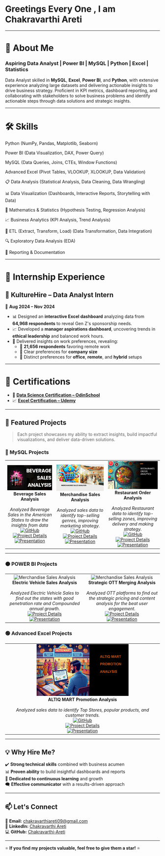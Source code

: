 # Greetings Every One , I am  Chakravarthi Areti  

---

# 🚀 About Me  
### Aspiring Data Analyst | Power BI | MySQL | Python | Excel | Statistics

Data Analyst skilled in **MySQL**, **Excel**, **Power BI**, and **Python**, with extensive experience analyzing large datasets and delivering actionable insights to drive business strategy. Proficient in KPI metrics, dashboard reporting, and collaborating with stakeholders to solve business problems and identify actionable steps through data solutions and strategic insights.

---

#    **🛠️ Skills**

Python (NumPy, Pandas, Matplotlib, Seaborn)

Power BI (Data Visualization, DAX, Power Query)

MySQL (Data Queries, Joins, CTEs, Window Functions)

Advanced Excel (Pivot Tables, VLOOKUP, XLOOKUP, Data Validation)

📋 Data Analysis (Statistical Analysis, Data Cleaning, Data Wrangling)

📊 Data Visualization (Dashboards, Interactive Reports, Storytelling with Data)

🧮 Mathematics & Statistics (Hypothesis Testing, Regression Analysis)

📈 Business Analytics (KPI Analysis, Trend Analysis)

📂 ETL (Extract, Transform, Load) (Data Transformation, Data Integration)

🔍 Exploratory Data Analysis (EDA)

📄 Reporting & Documentation


----------

# 💼 Internship Experience  
## 🔹 KultureHire – **Data Analyst Intern**  
📅 **Aug 2024 – Nov 2024**  

- 📊 Designed an **interactive Excel dashboard** analyzing data from **64,968 respondents** to reveal Gen Z's sponsorship needs.  
- 📈 Developed a **manager aspirations dashboard**, uncovering trends in **ethical leadership** and balanced work hours.  
- 🔎 Delivered insights on work preferences, revealing:  
   - 🏡 **21,656 respondents** favoring remote work  
   - 🏢 Clear preferences for **company size**  
   - 💼 Distinct preferences for **office**, **remote**, and **hybrid** setups  

---

# 📜 Certifications  
- 🎯 [**Data Science Certification – OdinSchool**](https://drive.google.com/file/d/1AbbRFzawAR-y2_FCgif3TDvvO5klhR6j/view?usp=sharing)  
- 📈 [**Excel Certification – Udemy**](https://drive.google.com/file/d/1Cxi_WBBh0nn82ibnsEQb28p0AAjH_6oe/view?usp=sharing)  

---

  




## 📂 **Featured Projects**  
> Each project showcases my ability to extract insights, build impactful visualizations, and deliver data-driven solutions.  

### 🔹 **MySQL Projects**  
<table>
  <tr>
    <td align="center">
      <img src="https://github.com/Chakravarthi-areti/Chakravarthi-areti/blob/main/Screenshot%202025-03-22%20194136.png?raw=true" alt="Beverage Sales Analysis" width="300">
      <br>
      <b>Beverage Sales Analysis</b>  
      <br></br>
      <i>Analyzed Beverage Sales in the American States to draw the insights from data</i>  
      <br>
       <a href="https://github.com/Chakravarthi-areti/Beverage_Sales_Analysis_Using_MYSQL_-_Advanced_Excel">
        <img src="https://img.shields.io/badge/View%20on%20GitHub-24292e?style=for-the-badge&logo=github" alt="GitHub">
      </a>
      <a href="https://medium.com/@chakravarthiareti09/beverage-sales-analysis-using-mysql-and-excel-63bb429f2ac3">
        <img src="https://img.shields.io/badge/Project%20Details-0078D7?style=for-the-badge&logo=we" alt="Project Details">
      </a>
      <a href="https://www.linkedin.com/feed/update/urn:li:activity:7307604739771224067/?source=post_page-----63bb429f2ac3---------------------------------------">
        <img src="https://img.shields.io/badge/Video-Presentation-red?logo=youtube" alt="Presentation">
      </a>
    </td>
    <td align="center">
      <img src="https://github.com/Chakravarthi-areti/Chakravarthi-areti/blob/main/MerchandiseSalesimg.png?raw=true" alt="Merchandise Sales Analysis" width="300">
      <br>
      <b>Merchandise Sales Analysis</b>  
       <br></br>
      <i>Analyzed sales data to identify top-selling genres, improving marketing strategy.</i>  
      <br>

<div>
      <a href="https://github.com/Chakravarthi-areti/Merchandise_Sales_Analysis_Using_MYSQL">
        <img src="https://img.shields.io/badge/View%20on%20GitHub-24292e?style=for-the-badge&logo=github" alt="GitHub">
      </a>
</div>

<div>
      <a href="https://medium.com/@chakravarthiareti09/merchandise-sales-analysis-using-mysql-a87986faebb9">
        <img src="https://img.shields.io/badge/Project%20Details-0078D7?style=for-the-badge&logo=we" alt="Project Details">
      </a>
</div>

<div>
      <a href="https://www.linkedin.com/feed/update/urn:li:activity:7302173540353552384/">
        <img src="https://img.shields.io/badge/Video-Presentation-red?logo=youtube" alt="Presentation">
      </a>
</div>
    </td>

<td align="center">
      <img src="https://github.com/Chakravarthi-areti/Chakravarthi-areti/blob/main/Restaurant_order_Analysis_img.png?raw=true" alt="Merchandise Sales Analysis" width="300">
      <br>
      <b>Restaurant Order Analysis</b>  
       <br></br>
      <i>Analyzed Restaurant data to identify top-selling zones, improving delivery and making strategy.</i>  
      <br>
<div>
      <a href="https://github.com/Chakravarthi-areti/Restaurant-Order-Analytics">
        <img src="https://img.shields.io/badge/View%20on%20GitHub-24292e?style=for-the-badge&logo=github" alt="GitHub">
      </a>
</div>

<div>
      <a href="https://medium.com/@chakravarthiareti09/restaurant-order-analytics-b6b72fd815fc">
        <img src="https://img.shields.io/badge/Project%20Details-0078D7?style=for-the-badge&logo=we" alt="Project Details">
      </a>
</div>

<div>
      <a href="https://www.linkedin.com/feed/update/urn:li:activity:7300382982920359937/">
        <img src="https://img.shields.io/badge/Video-Presentation-red?logo=youtube" alt="Presentation">
      </a>
</div>
    </td>
  </tr>
</table>  

---

### 🟠  **POWER BI  Projects**  
<table>
  <tr>
    <td align="center">
      <img src="https://miro.medium.com/v2/resize:fit:1100/format:webp/1*oRgKurendzKUypYhZub2Og.png" alt="Merchandise Sales Analysis" width="300">
      <br>
      <b>Electric Vehicle Sales Analysis</b>  
       <br></br>
      <i>Analyzed Electric Vehicle Sales to find out the states with good penetration rate and Compounded annual growth.</i>  
      <br>

<div>
<!--     <a href="https://github.com/Chakravarthi-areti/Merchandise_Sales_Analysis_Using_MYSQL"> -->
<!--         <img src="https://img.shields.io/badge/View%20on%20GitHub-24292e?style=for-the-badge&logo=github" alt="GitHub"> -->
<!--       </a> -->
</div>

<div>
      <a href="https://medium.com/@chakravarthiareti09/electric-vehicle-sales-analysis-3d5bd90695d8">
        <img src="https://img.shields.io/badge/Project%20Details-0078D7?style=for-the-badge&logo=we" alt="Project Details">
      </a>
</div>

<div>
      <a href="https://www.linkedin.com/feed/update/urn:li:activity:7310141435889033216/">
        <img src="https://img.shields.io/badge/Video-Presentation-red?logo=youtube" alt="Presentation">
      </a>
</div>
    </td>


<td align="center">
      <img src="https://miro.medium.com/v2/resize:fit:1100/format:webp/1*oRgKurendzKUypYhZub2Og.png" alt="Merchandise Sales Analysis" width="300">
      <br>
      <b>Strategic OTT Merging Analysis</b>  
       <br></br>
      <i>Analyzed OTT platforms to find out the strategic pricing and content analysis for the beat user engagement.</i>  
      <br>

<div>
<!--     <a href="https://github.com/Chakravarthi-areti/Merchandise_Sales_Analysis_Using_MYSQL"> -->
<!--         <img src="https://img.shields.io/badge/View%20on%20GitHub-24292e?style=for-the-badge&logo=github" alt="GitHub"> -->
<!--       </a> -->
</div>

<div>
      <a href="https://medium.com/@chakravarthiareti09/strategic-ott-merging-of-lio-and-jotstar-0dc75314dd15">
        <img src="https://img.shields.io/badge/Project%20Details-0078D7?style=for-the-badge&logo=we" alt="Project Details">
      </a>
</div>

<div>
      <a href="https://www.linkedin.com/feed/update/urn:li:activity:7312680799428911104/">
        <img src="https://img.shields.io/badge/Video-Presentation-red?logo=youtube" alt="Presentation">
      </a>
</div>
    </td>



  </tr>
</table>  






### 🟢 **Advanced Excel Projects**
<table>
  <tr>
    <td align="center">
      <img src="https://github.com/Chakravarthi-areti/Chakravarthi-areti/blob/main/Altiq_Mart_Promotion_img.png?raw=true" width="300">
      <br>
      <b>ALTIQ MART Promotion Analysis</b>  
<br> </br>
      <i>Analyzed sales data to identify Top Stores, popular products, and customer trends.</i>  
      <br>
<div>
      <a href="https://github.com/Chakravarthi-areti/ALTIQ_MART_PROMOTION_ANALYSIS">
        <img src="https://img.shields.io/badge/View%20on%20GitHub-24292e?style=for-the-badge&logo=github" alt="GitHub">
      </a>
</div>

<div>
      <a href="https://medium.com/@chakravarthiareti09/altiq-mart-promotion-analysis-36f47163c1a9">
        <img src="https://img.shields.io/badge/Project%20Details-0078D7?style=for-the-badge&logo=web" alt="Project Details">
      </a>
</div>

<div>
      <a href="https://www.linkedin.com/feed/update/urn:li:activity:7308691801769422849/">
        <img src="https://img.shields.io/badge/Video-Presentation-red?logo=youtube" alt="Presentation">
      </a>
</div>
    </td>
  </tr>
</table>


---

## 💡 **Why Hire Me?**  
✔️ **Strong technical skills** combined with business acumen  
📊 **Proven ability** to build insightful dashboards and reports  
🎯 **Dedicated to continuous learning** and growth  
🗨️ **Effective communicator** with a results-driven approach  

---

## 📫 **Let's Connect**  
📧 **Email:** [chakravarthiareti09@gmail.com](mailto:chakravarthiareti09@gmail.com)  
🔗 **LinkedIn:** [Chakravarthi Areti](https://www.linkedin.com/in/chakravarthi-areti-522390227/)  
💻 **GitHub:** [Chakravarthi-Areti](https://github.com/Chakravarthi-areti)  

---

⭐ **If you find my projects valuable, feel free to give them a star!** ⭐  
